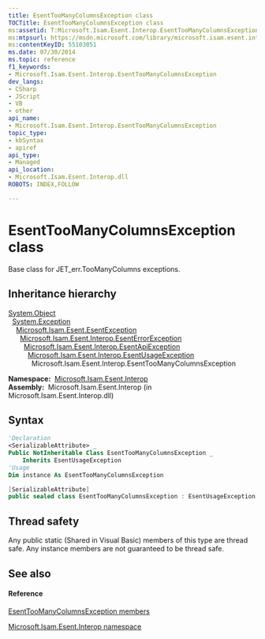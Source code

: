 ```yaml
---
title: EsentTooManyColumnsException class
TOCTitle: EsentTooManyColumnsException class
ms:assetid: T:Microsoft.Isam.Esent.Interop.EsentTooManyColumnsException
ms:mtpsurl: https://msdn.microsoft.com/library/microsoft.isam.esent.interop.esenttoomanycolumnsexception(v=EXCHG.10)
ms:contentKeyID: 55103051
ms.date: 07/30/2014
ms.topic: reference
f1_keywords:
- Microsoft.Isam.Esent.Interop.EsentTooManyColumnsException
dev_langs:
- CSharp
- JScript
- VB
- other
api_name: 
- Microsoft.Isam.Esent.Interop.EsentTooManyColumnsException
topic_type: 
- kbSyntax
- apiref
api_type: 
- Managed
api_location: 
- Microsoft.Isam.Esent.Interop.dll
ROBOTS: INDEX,FOLLOW

---
```


# EsentTooManyColumnsException class

Base class for JET_err.TooManyColumns exceptions.

## Inheritance hierarchy

[System.Object](https://docs.microsoft.com/dotnet/api/system.object?redirectedfrom=MSDN)  
  [System.Exception](https://docs.microsoft.com/dotnet/api/system.exception?redirectedfrom=MSDN)  
    [Microsoft.Isam.Esent.EsentException](dn292088\(v=exchg.10\).md)  
      [Microsoft.Isam.Esent.Interop.EsentErrorException](dn274314\(v=exchg.10\).md)  
        [Microsoft.Isam.Esent.Interop.EsentApiException](dn334231\(v=exchg.10\).md)  
          [Microsoft.Isam.Esent.Interop.EsentUsageException](dn350849\(v=exchg.10\).md)  
            Microsoft.Isam.Esent.Interop.EsentTooManyColumnsException  

**Namespace:**  [Microsoft.Isam.Esent.Interop](hh596136\(v=exchg.10\).md)  
**Assembly:**  Microsoft.Isam.Esent.Interop (in Microsoft.Isam.Esent.Interop.dll)

## Syntax

``` vb
'Declaration
<SerializableAttribute> _
Public NotInheritable Class EsentTooManyColumnsException _
    Inherits EsentUsageException
'Usage
Dim instance As EsentTooManyColumnsException
```

``` csharp
[SerializableAttribute]
public sealed class EsentTooManyColumnsException : EsentUsageException
```

## Thread safety

Any public static (Shared in Visual Basic) members of this type are thread safe. Any instance members are not guaranteed to be thread safe.

## See also

#### Reference

[EsentTooManyColumnsException members](dn335017\(v=exchg.10\).md)

[Microsoft.Isam.Esent.Interop namespace](hh596136\(v=exchg.10\).md)


